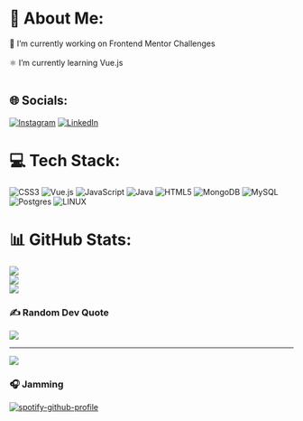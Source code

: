 # 💫 About Me:
🔭 I’m currently working on Frontend Mentor Challenges<br><br>⚛️ I’m currently learning Vue.js<br><br>


## 🌐 Socials:
[![Instagram](https://img.shields.io/badge/Instagram-%23E4405F.svg?logo=Instagram&logoColor=white)](https://instagram.com/mr_eisthename) [![LinkedIn](https://img.shields.io/badge/LinkedIn-%230077B5.svg?logo=linkedin&logoColor=white)](https://linkedin.com/in/https://www.linkedin.com/in/iamedeme/) 

# 💻 Tech Stack:
![CSS3](https://img.shields.io/badge/css3-%231572B6.svg?style=for-the-badge&logo=css3&logoColor=white) ![Vue.js](https://img.shields.io/badge/vuejs-%2335495e.svg?style=for-the-badge&logo=vuedotjs&logoColor=%234FC08D) ![JavaScript](https://img.shields.io/badge/javascript-%23323330.svg?style=for-the-badge&logo=javascript&logoColor=%23F7DF1E) ![Java](https://img.shields.io/badge/java-%23ED8B00.svg?style=for-the-badge&logo=java&logoColor=white) ![HTML5](https://img.shields.io/badge/html5-%23E34F26.svg?style=for-the-badge&logo=html5&logoColor=white) ![MongoDB](https://img.shields.io/badge/MongoDB-%234ea94b.svg?style=for-the-badge&logo=mongodb&logoColor=white) ![MySQL](https://img.shields.io/badge/mysql-%2300f.svg?style=for-the-badge&logo=mysql&logoColor=white) ![Postgres](https://img.shields.io/badge/postgres-%23316192.svg?style=for-the-badge&logo=postgresql&logoColor=white) ![LINUX](https://img.shields.io/badge/Linux-FCC624?style=for-the-badge&logo=linux&logoColor=black)
# 📊 GitHub Stats:
![](https://github-readme-stats.vercel.app/api?username=Kinglyrics&theme=vue-dark&hide_border=false&include_all_commits=false&count_private=false)<br/>
![](https://github-readme-streak-stats.herokuapp.com/?user=Kinglyrics&theme=vue-dark&hide_border=false)<br/>
![](https://github-readme-stats.vercel.app/api/top-langs/?username=Kinglyrics&theme=vue-dark&hide_border=false&include_all_commits=false&count_private=false&layout=compact)

### ✍️ Random Dev Quote
![](https://quotes-github-readme.vercel.app/api?type=vetical&theme=tokyonight)

---
[![](https://visitcount.itsvg.in/api?id=Kinglyrics&icon=0&color=0)](https://visitcount.itsvg.in)

### 🎧 Jamming 
[![spotify-github-profile](https://spotify-github-profile.vercel.app/api/view?uid=31pkr76qd76j4ll2a7hxh72yrlou&cover_image=true&theme=default&show_offline=false&background_color=121212&interchange=false)](https://github.com/kittinan/spotify-github-profile)
